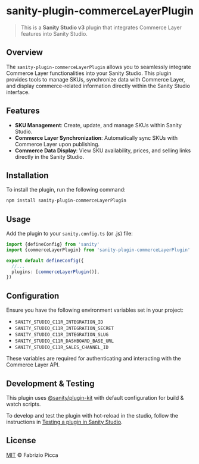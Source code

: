 # sanity-plugin-commerceLayerPlugin

> This is a **Sanity Studio v3** plugin that integrates Commerce Layer features into Sanity Studio.

## Overview

The `sanity-plugin-commerceLayerPlugin` allows you to seamlessly integrate Commerce Layer functionalities into your Sanity Studio. This plugin provides tools to manage SKUs, synchronize data with Commerce Layer, and display commerce-related information directly within the Sanity Studio interface.

## Features

- **SKU Management**: Create, update, and manage SKUs within Sanity Studio.
- **Commerce Layer Synchronization**: Automatically sync SKUs with Commerce Layer upon publishing.
- **Commerce Data Display**: View SKU availability, prices, and selling links directly in the Sanity Studio.

## Installation

To install the plugin, run the following command:

```sh
npm install sanity-plugin-commerceLayerPlugin
```

## Usage

Add the plugin to your `sanity.config.ts` (or .js) file:

```ts
import {defineConfig} from 'sanity'
import {commerceLayerPlugin} from 'sanity-plugin-commerceLayerPlugin'

export default defineConfig({
  //...
  plugins: [commerceLayerPlugin()],
})
```

## Configuration

Ensure you have the following environment variables set in your project:

- `SANITY_STUDIO_C11R_INTEGRATION_ID`
- `SANITY_STUDIO_C11R_INTEGRATION_SECRET`
- `SANITY_STUDIO_C11R_INTEGRATION_SLUG`
- `SANITY_STUDIO_C11R_DASHBOARD_BASE_URL`
- `SANITY_STUDIO_C11R_SALES_CHANNEL_ID`

These variables are required for authenticating and interacting with the Commerce Layer API.

## Development & Testing

This plugin uses [@sanity/plugin-kit](https://github.com/sanity-io/plugin-kit) with default configuration for build & watch scripts.

To develop and test the plugin with hot-reload in the studio, follow the instructions in [Testing a plugin in Sanity Studio](https://github.com/sanity-io/plugin-kit#testing-a-plugin-in-sanity-studio).

## License

[MIT](LICENSE) © Fabrizio Picca
